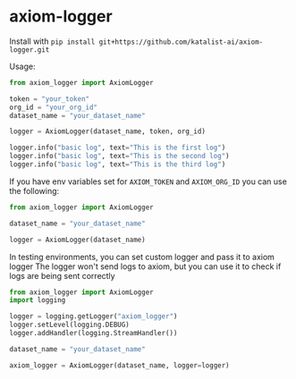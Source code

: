 # axiom-logger

Install with
`pip install git+https://github.com/katalist-ai/axiom-logger.git`

Usage:
```python
from axiom_logger import AxiomLogger

token = "your_token"
org_id = "your_org_id"
dataset_name = "your_dataset_name"

logger = AxiomLogger(dataset_name, token, org_id)

logger.info("basic log", text="This is the first log")
logger.info("basic log", text="This is the second log")
logger.info("basic log", text="This is the third log")
```

If you have env variables set for `AXIOM_TOKEN` and `AXIOM_ORG_ID` you can use the following:
```python
from axiom_logger import AxiomLogger

dataset_name = "your_dataset_name"

logger = AxiomLogger(dataset_name)
```

In testing environments, you can set custom logger and pass it to axiom logger
The logger won't send logs to axiom, but you can use it to check if logs are being sent correctly
```python
from axiom_logger import AxiomLogger
import logging

logger = logging.getLogger("axiom_logger")
logger.setLevel(logging.DEBUG)
logger.addHandler(logging.StreamHandler())

dataset_name = "your_dataset_name"

axiom_logger = AxiomLogger(dataset_name, logger=logger)
```
